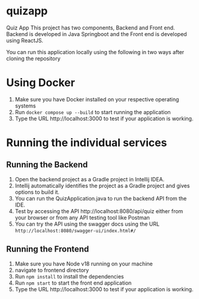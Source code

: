 # quizapp
Quiz App
This project has two components, Backend and Front end.
Backend is developed in Java Springboot and the Front end is developed using ReactJS.

You can run this application locally using the following in two ways after cloning the repository
# Using Docker
1. Make sure you have Docker installed on your respective operating systems
2. Run `docker compose up --build` to start running the application
3. Type the URL http://localhost:3000 to test if your application is working.

# Running the individual services
## Running the Backend
1. Open the backend project as a Gradle project in Intellij IDEA.
2. Intellij automatically identifies the project as a Gradle project and gives options to build it.
3. You can run the QuizApplication.java to run the backend API from the IDE.
4. Test by accessing the API http://localhost:8080/api/quiz either from your browser or from any API testing tool like Postman
5. You can try the API using the swagger docs using the URL `http://localhost:8080/swagger-ui/index.html#/`
## Running the Frontend
1. Make sure you have Node v18 running on your machine
2. navigate to frontend directory
3. Run `npm install` to install the dependencies
4. Run `npm start` to start the front end application
5. Type the URL http://localhost:3000 to test if your application is working.
